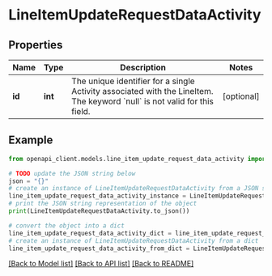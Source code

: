# LineItemUpdateRequestDataActivity


## Properties

Name | Type | Description | Notes
------------ | ------------- | ------------- | -------------
**id** | **int** | The unique identifier for a single Activity associated with the LineItem. The keyword &#x60;null&#x60; is not valid for this field. | [optional] 

## Example

```python
from openapi_client.models.line_item_update_request_data_activity import LineItemUpdateRequestDataActivity

# TODO update the JSON string below
json = "{}"
# create an instance of LineItemUpdateRequestDataActivity from a JSON string
line_item_update_request_data_activity_instance = LineItemUpdateRequestDataActivity.from_json(json)
# print the JSON string representation of the object
print(LineItemUpdateRequestDataActivity.to_json())

# convert the object into a dict
line_item_update_request_data_activity_dict = line_item_update_request_data_activity_instance.to_dict()
# create an instance of LineItemUpdateRequestDataActivity from a dict
line_item_update_request_data_activity_from_dict = LineItemUpdateRequestDataActivity.from_dict(line_item_update_request_data_activity_dict)
```
[[Back to Model list]](../README.md#documentation-for-models) [[Back to API list]](../README.md#documentation-for-api-endpoints) [[Back to README]](../README.md)


